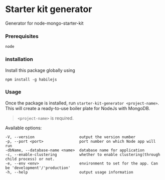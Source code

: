# Starter kit generator
Generator for node-mongo-starter-kit

### Prerequisites
```
node
```

### installation
Install this package globally using

```
npm install -g habilejs
```

### Usage
Once the package is installed, run `starter-kit-generator <project-name>`. This will create a ready-to-use boiler plate for NodeJs with MongoDB.

> `<project-name>` is required.

Available options:
```
-V, --version                    output the version number
-p, --port <port>                port number on which Node app will run
-dbName, --database-name <name>  database name for application
-c, --enable-clustering          whether to enable clustering(through child process) or not.
-e, --env <env>                  environment to set for the app. Can be 'development'/'production'
-h, --help                       output usage information
```